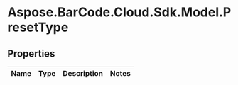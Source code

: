 # Aspose.BarCode.Cloud.Sdk.Model.PresetType

## Properties

Name | Type | Description | Notes
---- | ---- | ----------- | -----

